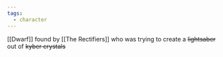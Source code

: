 ```yaml
---
tags:
  - character
---
```

[[Dwarf]] found by [[The Rectifiers]] who was trying to create a ~~lightsaber~~ out of ~~kyber crystals~~